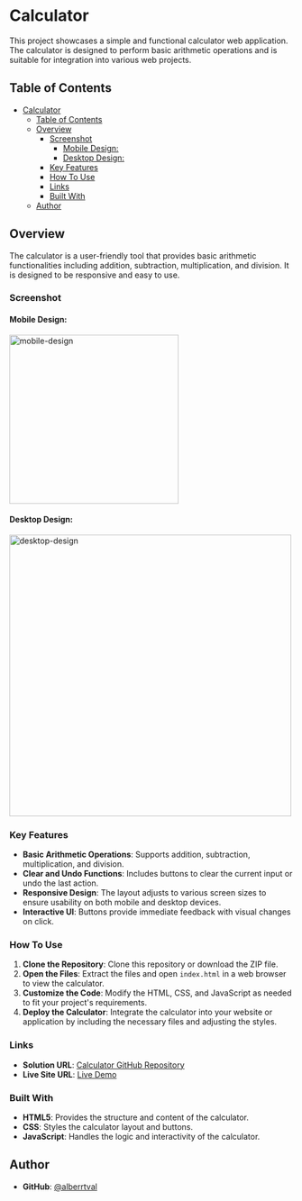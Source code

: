 # Calculator

This project showcases a simple and functional calculator web application. The calculator is designed to perform basic arithmetic operations and is suitable for integration into various web projects.

## Table of Contents

- [Calculator](#calculator)
  - [Table of Contents](#table-of-contents)
  - [Overview](#overview)
    - [Screenshot](#screenshot)
      - [Mobile Design:](#mobile-design)
      - [Desktop Design:](#desktop-design)
    - [Key Features](#key-features)
    - [How To Use](#how-to-use)
    - [Links](#links)
    - [Built With](#built-with)
  - [Author](#author)

## Overview

The calculator is a user-friendly tool that provides basic arithmetic functionalities including addition, subtraction, multiplication, and division. It is designed to be responsive and easy to use.

### Screenshot

#### Mobile Design:

<img src="[designs/mobile-design.png](https://github.com/alberrtval/Calculator/blob/master/designs/mobile-design.png)" alt="mobile-design" width="300">

#### Desktop Design:

<img src="[designs/desktop-design.png](https://github.com/alberrtval/Calculator/blob/master/designs/desktop-design.png)" alt="desktop-design" width="500">

### Key Features

- **Basic Arithmetic Operations**: Supports addition, subtraction, multiplication, and division.
- **Clear and Undo Functions**: Includes buttons to clear the current input or undo the last action.
- **Responsive Design**: The layout adjusts to various screen sizes to ensure usability on both mobile and desktop devices.
- **Interactive UI**: Buttons provide immediate feedback with visual changes on click.

### How To Use

1. **Clone the Repository**: Clone this repository or download the ZIP file.
2. **Open the Files**: Extract the files and open `index.html` in a web browser to view the calculator.
3. **Customize the Code**: Modify the HTML, CSS, and JavaScript as needed to fit your project's requirements.
4. **Deploy the Calculator**: Integrate the calculator into your website or application by including the necessary files and adjusting the styles.

### Links

- **Solution URL**: [Calculator GitHub Repository](https://github.com/alberrtval/Calculator)
- **Live Site URL**: [Live Demo](https://alberrtval.github.io/Calculator/)

### Built With

- **HTML5**: Provides the structure and content of the calculator.
- **CSS**: Styles the calculator layout and buttons.
- **JavaScript**: Handles the logic and interactivity of the calculator.

## Author

- **GitHub**: [@alberrtval](https://github.com/alberrtval)
